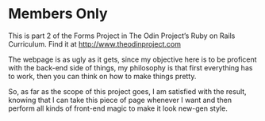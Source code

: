 # Members Only

This is part 2 of the Forms Project in The Odin Project’s Ruby on Rails Curriculum. Find it at http://www.theodinproject.com

The webpage is as ugly as it gets, since my objective here is to be proficent with the back-end side of things,
my philosophy is that first everything has to work, then you can think on how to make things pretty.

So, as far as the scope of this project goes, I am satisfied with the result, knowing that I can take this piece of page whenever I want and then perform all kinds of front-end magic to make it look new-gen style.
